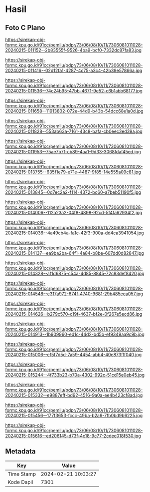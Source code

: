 # Hasil

## Foto C Plano

https://sirekap-obj-formc.kpu.go.id/91cc/pemilu/pdpr/73/06/08/10/11/7306081011028-20240215-011152--2b83555f-9526-4ba9-bcf0-7332dc87fa83.jpg

https://sirekap-obj-formc.kpu.go.id/91cc/pemilu/pdpr/73/06/08/10/11/7306081011028-20240215-011416--02d12fa1-4287-4c75-a3c4-42b39e57866a.jpg

https://sirekap-obj-formc.kpu.go.id/91cc/pemilu/pdpr/73/06/08/10/11/7306081011028-20240215-011536--74c24b95-47bb-4671-9e52-c6b1abb68177.jpg

https://sirekap-obj-formc.kpu.go.id/91cc/pemilu/pdpr/73/06/08/10/11/7306081011028-20240215-011658--11913802-072e-44d9-b43b-54dcc68e1a0d.jpg

https://sirekap-obj-formc.kpu.go.id/91cc/pemilu/pdpr/73/06/08/10/11/7306081011028-20240215-011828--553ab63a-7161-43c8-bafa-cb0eec3ed39a.jpg

https://sirekap-obj-formc.kpu.go.id/91cc/pemilu/pdpr/73/06/08/10/11/7306081011028-20240215-011953--75ae7b7f-cb89-4aa1-9d33-3068fdaf45ed.jpg

https://sirekap-obj-formc.kpu.go.id/91cc/pemilu/pdpr/73/06/08/10/11/7306081011028-20240215-013755--635f1e79-e71e-4487-9f85-14e555a09c81.jpg

https://sirekap-obj-formc.kpu.go.id/91cc/pemilu/pdpr/73/06/08/10/11/7306081011028-20240215-013845--0d7ec2a2-f114-4372-bc60-a7beb51190f5.jpg

https://sirekap-obj-formc.kpu.go.id/91cc/pemilu/pdpr/73/06/08/10/11/7306081011028-20240215-014006--112a23a2-04f8-4898-92cd-5f4fa62934f2.jpg

https://sirekap-obj-formc.kpu.go.id/91cc/pemilu/pdpr/73/06/08/10/11/7306081011028-20240215-014036--4a49cb4a-fa1c-42f3-900a-dd4ca3941054.jpg

https://sirekap-obj-formc.kpu.go.id/91cc/pemilu/pdpr/73/06/08/10/11/7306081011028-20240215-014137--ea9ba2ba-64f1-4a84-b8be-607dd0d82847.jpg

https://sirekap-obj-formc.kpu.go.id/91cc/pemilu/pdpr/73/06/08/10/11/7306081011028-20240215-014328--af1d6875-c54a-4d85-8845-72c83def8420.jpg

https://sirekap-obj-formc.kpu.go.id/91cc/pemilu/pdpr/73/06/08/10/11/7306081011028-20240215-014548--c317a972-674f-4740-9681-29b485eea057.jpg

https://sirekap-obj-formc.kpu.go.id/91cc/pemilu/pdpr/73/06/08/10/11/7306081011028-20240215-014626--b279c570-c19f-4637-bf2e-0f267e5ecd86.jpg

https://sirekap-obj-formc.kpu.go.id/91cc/pemilu/pdpr/73/06/08/10/11/7306081011028-20240215-014913--1b909960-ed1c-44d2-bd5b-ef9349aa9c9b.jpg

https://sirekap-obj-formc.kpu.go.id/91cc/pemilu/pdpr/73/06/08/10/11/7306081011028-20240215-015006--ef5f7d5d-7a59-4454-abb4-40e873fff040.jpg

https://sirekap-obj-formc.kpu.go.id/91cc/pemilu/pdpr/73/06/08/10/11/7306081011028-20240215-015244--4f733b23-b70a-4302-992c-51cd15e0eb45.jpg

https://sirekap-obj-formc.kpu.go.id/91cc/pemilu/pdpr/73/06/08/10/11/7306081011028-20240215-015332--e9887eff-bd92-4516-9a0a-ee4b423cf8ad.jpg

https://sirekap-obj-formc.kpu.go.id/91cc/pemilu/pdpr/73/06/08/10/11/7306081011028-20240215-015456--177f3653-fccc-49ba-b2a6-7fb0bd9b6225.jpg

https://sirekap-obj-formc.kpu.go.id/91cc/pemilu/pdpr/73/06/08/10/11/7306081011028-20240215-015616--ed206145-d73f-4c18-9c77-2cdec018f530.jpg


## Metadata

| Key        | Value               |
| ---------- | ------------------- |
| Time Stamp | 2024-02-21 10:03:27 |
| Kode Dapil | 7301                |



